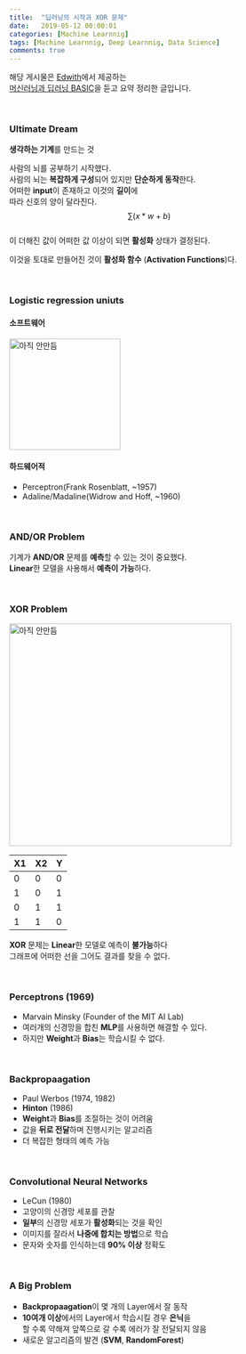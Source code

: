 ```yaml
---
title:  "딥러닝의 시작과 XOR 문제"
date:   2019-05-12 00:00:01
categories: [Machine Learnnig]
tags: [Machine Learnnig, Deep Learnnig, Data Science]
comments: true
---
```


해당 게시물은 [Edwith](https://www.edwith.org)에서 제공하는<br/>
[머신러닝과 딥러닝 BASIC](https://www.edwith.org/others26/joinLectures/9829)을 듣고 요약 정리한 글입니다.

<br/>

### Ultimate Dream
**생각하는 기계**를 만드는 것<br/>

사람의 뇌를 공부하기 시작했다.<br/>
사람의 뇌는 **복잡하게 구성**되어 있지만 **단순하게 동작**한다.<br/>
어떠한 **input**이 존재하고 이것의 **길이**에 <br/>
따라 신호의 양이 달라진다. $$ \sum{(x * w + b)} $$ <br/>
이 더해진 값이 어떠한 값 이상이 되면 **활성화** 상태가 결정된다.<br/>


이것을 토대로 만들어진 것이 **활성화 함수** (**Activation Functions**)다.

<br/>

### Logistic regression uniuts
#### 소프트웨어
<img src="/2019-05-12/1.png" width="200" height="auto" alt="아직 안만듬">

#### 하드웨어적
- Perceptron(Frank Rosenblatt, ~1957)
- Adaline/Madaline(Widrow and Hoff, ~1960)

<br/>

### AND/OR Problem
기계가 **AND/OR** 문제를 **예측**할 수 있는 것이 중요했다.<br/>
**Linear**한 모델을 사용해서 **예측이 가능**하다.<br/>

<br/>

### XOR Problem

<img src="/2019-05-12/2.png" width="400" height="auto" alt="아직 안만듬">

| X1  | X2  | Y   |
| --- | --- | --- |
| 0   | 0   | 0   |
| 1   | 0   | 1   |
| 0   | 1   | 1   |
| 1   | 1   | 0   |

**XOR** 문제는 **Linear**한 모델로 예측이 **불가능**하다<br/>
그래프에 어떠한 선을 그어도 결과를 찾을 수 없다.<br/>

<br/>

### Perceptrons (1969)
- Marvain Minsky (Founder of the MIT AI Lab)
- 여러개의 신경망을 합친 **MLP**를 사용하면 해결할 수 있다.
- 하지만 **Weight**과 **Bias**는 학습시킬 수 없다.

<br/>

### Backpropaagation
- Paul Werbos (1974, 1982)
- **Hinton** (1986)
- **Weight**과 **Bias**를 조절하는 것이 어려움
- 값을 **뒤로 전달**하며 진행시키는 알고리즘
- 더 복잡한 형태의 예측 가능

<br/>

### Convolutional Neural Networks
- LeCun (1980)
- 고양이의 신경망 세포를 관찰
- **일부**의 신경망 세포가 **활성화**되는 것을 확인
- 이미지를 잘라서 **나중에 합치는 방법**으로 학습
- 문자와 숫자를 인식하는데 **90% 이상** 정확도

<br/>

### A Big Problem
- **Backpropaagation**이 몇 개의 Layer에서 잘 동작
- **10여개 이상**에서의 Layer에서 학습시킬 경우 **은닉**을<br/>
할 수록 약해져 앞쪽으로 갈 수록 에러가 잘 전달되지 않음
- 새로운 알고리즘의 발견 (**SVM**, **RandomForest**)
